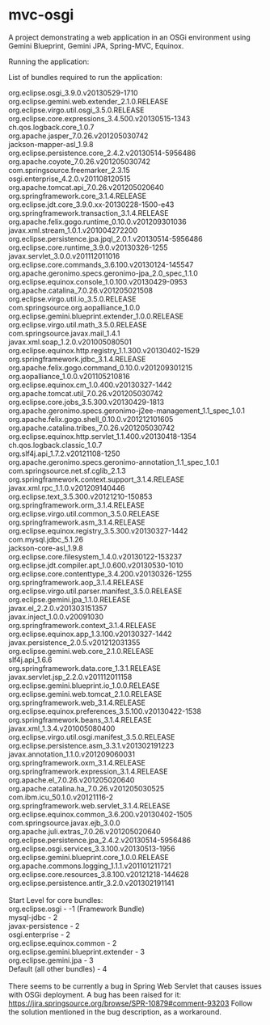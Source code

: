mvc-osgi
========

A project demonstrating a web application in an OSGi environment using Gemini Blueprint, Gemini JPA, Spring-MVC, Equinox.

Running the application:

List of bundles required to run the application:

org.eclipse.osgi_3.9.0.v20130529-1710<br>
org.eclipse.gemini.web.extender_2.1.0.RELEASE
org.eclipse.virgo.util.osgi_3.5.0.RELEASE
org.eclipse.core.expressions_3.4.500.v20130515-1343<br>
ch.qos.logback.core_1.0.7<br>
org.apache.jasper_7.0.26.v201205030742<br>
jackson-mapper-asl_1.9.8<br>
org.eclipse.persistence.core_2.4.2.v20130514-5956486<br>
org.apache.coyote_7.0.26.v201205030742<br>
com.springsource.freemarker_2.3.15<br>
osgi.enterprise_4.2.0.v201108120515<br>
org.apache.tomcat.api_7.0.26.v201205020640<br>
org.springframework.core_3.1.4.RELEASE<br>
org.eclipse.jdt.core_3.9.0.xx-20130228-1500-e43<br>
org.springframework.transaction_3.1.4.RELEASE<br>
org.apache.felix.gogo.runtime_0.10.0.v201209301036<br>
javax.xml.stream_1.0.1.v201004272200<br>
org.eclipse.persistence.jpa.jpql_2.0.1.v20130514-5956486<br>
org.eclipse.core.runtime_3.9.0.v20130326-1255<br>
javax.servlet_3.0.0.v201112011016<br>
org.eclipse.core.commands_3.6.100.v20130124-145547<br>
org.apache.geronimo.specs.geronimo-jpa_2.0_spec_1.1.0<br>
org.eclipse.equinox.console_1.0.100.v20130429-0953<br>
org.apache.catalina_7.0.26.v201205021508<br>
org.eclipse.virgo.util.io_3.5.0.RELEASE<br>
com.springsource.org.aopalliance_1.0.0<br>
org.eclipse.gemini.blueprint.extender_1.0.0.RELEASE<br>
org.eclipse.virgo.util.math_3.5.0.RELEASE<br>
com.springsource.javax.mail_1.4.1<br>
javax.xml.soap_1.2.0.v201005080501<br>
org.eclipse.equinox.http.registry_1.1.300.v20130402-1529<br>
org.springframework.jdbc_3.1.4.RELEASE<br>
org.apache.felix.gogo.command_0.10.0.v201209301215<br>
org.aopalliance_1.0.0.v201105210816<br>
org.eclipse.equinox.cm_1.0.400.v20130327-1442<br>
org.apache.tomcat.util_7.0.26.v201205030742<br>
org.eclipse.core.jobs_3.5.300.v20130429-1813<br>
org.apache.geronimo.specs.geronimo-j2ee-management_1.1_spec_1.0.1<br>
org.apache.felix.gogo.shell_0.10.0.v201212101605<br>
org.apache.catalina.tribes_7.0.26.v201205030742<br>
org.eclipse.equinox.http.servlet_1.1.400.v20130418-1354<br>
ch.qos.logback.classic_1.0.7<br>
org.slf4j.api_1.7.2.v20121108-1250<br>
org.apache.geronimo.specs.geronimo-annotation_1.1_spec_1.0.1<br>
com.springsource.net.sf.cglib_2.1.3<br>
org.springframework.context.support_3.1.4.RELEASE<br>
javax.xml.rpc_1.1.0.v201209140446<br>
org.eclipse.text_3.5.300.v20121210-150853<br>
org.springframework.orm_3.1.4.RELEASE<br>
org.eclipse.virgo.util.common_3.5.0.RELEASE<br>
org.springframework.asm_3.1.4.RELEASE<br>
org.eclipse.equinox.registry_3.5.300.v20130327-1442<br>
com.mysql.jdbc_5.1.26<br>
jackson-core-asl_1.9.8<br>
org.eclipse.core.filesystem_1.4.0.v20130122-153237<br>
org.eclipse.jdt.compiler.apt_1.0.600.v20130530-1010<br>
org.eclipse.core.contenttype_3.4.200.v20130326-1255<br>
org.springframework.aop_3.1.4.RELEASE<br>
org.eclipse.virgo.util.parser.manifest_3.5.0.RELEASE<br>
org.eclipse.gemini.jpa_1.1.0.RELEASE<br>
javax.el_2.2.0.v201303151357<br>
javax.inject_1.0.0.v20091030<br>
org.springframework.context_3.1.4.RELEASE<br>
org.eclipse.equinox.app_1.3.100.v20130327-1442<br>
javax.persistence_2.0.5.v201212031355<br>
org.eclipse.gemini.web.core_2.1.0.RELEASE<br>
slf4j.api_1.6.6<br>
org.springframework.data.core_1.3.1.RELEASE<br>
javax.servlet.jsp_2.2.0.v201112011158<br>
org.eclipse.gemini.blueprint.io_1.0.0.RELEASE<br>
org.eclipse.gemini.web.tomcat_2.1.0.RELEASE<br>
org.springframework.web_3.1.4.RELEASE<br>
org.eclipse.equinox.preferences_3.5.100.v20130422-1538<br>
org.springframework.beans_3.1.4.RELEASE<br>
javax.xml_1.3.4.v201005080400<br>
org.eclipse.virgo.util.osgi.manifest_3.5.0.RELEASE<br>
org.eclipse.persistence.asm_3.3.1.v201302191223<br>
javax.annotation_1.1.0.v201209060031<br>
org.springframework.oxm_3.1.4.RELEASE<br>
org.springframework.expression_3.1.4.RELEASE<br>
org.apache.el_7.0.26.v201205020640<br>
org.apache.catalina.ha_7.0.26.v201205030525<br>
com.ibm.icu_50.1.0.v20121116-2<br>
org.springframework.web.servlet_3.1.4.RELEASE<br>
org.eclipse.equinox.common_3.6.200.v20130402-1505<br>
com.springsource.javax.ejb_3.0.0<br>
org.apache.juli.extras_7.0.26.v201205020640<br>
org.eclipse.persistence.jpa_2.4.2.v20130514-5956486<br>
org.eclipse.osgi.services_3.3.100.v20130513-1956<br>
org.eclipse.gemini.blueprint.core_1.0.0.RELEASE<br>
org.apache.commons.logging_1.1.1.v201101211721<br>
org.eclipse.core.resources_3.8.100.v20121218-144628<br>
org.eclipse.persistence.antlr_3.2.0.v201302191141<br>
<br>
Start Level for core bundles:<br>
org.eclipse.osgi - -1 (Framework Bundle)<br>
mysql-jdbc - 2<br>
javax-persistence - 2<br>
osgi.enterprise - 2<br>
org.eclipse.equinox.common - 2<br>
org.eclipse.gemini.blueprint.extender - 3<br>
org.eclipse.gemini.jpa - 3<br>
Default (all other bundles) - 4<br>
<br>
There seems to be currently a bug in Spring Web Servlet that causes issues with OSGi deployment. A bug has been raised for it: https://jira.springsource.org/browse/SPR-10879#comment-93203
Follow the solution mentioned in the bug description, as a workaround.


